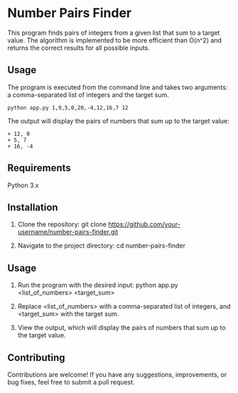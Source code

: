 # Number Pairs Finder

This program finds pairs of integers from a given list that sum to a target value. The algorithm is implemented to be more efficient than O(n^2) and returns the correct results for all possible inputs.

## Usage

The program is executed from the command line and takes two arguments: a comma-separated list of integers and the target sum.

```shell
python app.py 1,9,5,0,20,-4,12,16,7 12
```
The output will display the pairs of numbers that sum up to the target value:
```shell
+ 12, 0
+ 5, 7
+ 16, -4
```
## Requirements

Python 3.x

## Installation

1. Clone the repository:
    git clone https://github.com/your-username/number-pairs-finder.git

2. Navigate to the project directory:
    cd number-pairs-finder

## Usage

1. Run the program with the desired input:
    python app.py <list_of_numbers> <target_sum>
    
2. Replace <list_of_numbers> with a comma-separated list of integers, and <target_sum> with the target sum.

3. View the output, which will display the pairs of numbers that sum up to the target value.


## Contributing
Contributions are welcome! If you have any suggestions, improvements, or bug fixes, feel free to submit a pull request.
